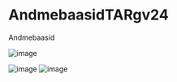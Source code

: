# AndmebaasidTARgv24
Andmebaasid

![image](https://github.com/user-attachments/assets/2ba6ff38-bb7c-49a7-bbcf-b6541f305b50)

![image](https://github.com/user-attachments/assets/4967f300-e85b-4626-8ca2-643b7f9f13ac)
![image](https://github.com/user-attachments/assets/1be382a7-108a-4a94-9024-52f81e2d06c6)
